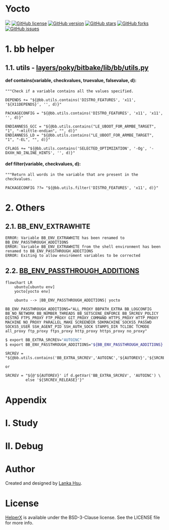 # Yocto
[![](https://img.shields.io/badge/Powered%20by-lankahsu%20-brightgreen.svg)](https://github.com/lankahsu520/HelperX)
[![GitHub license][license-image]][license-url]
[![GitHub version][version-image]][version-url]
[![GitHub stars][stars-image]][stars-url]
[![GitHub forks][forks-image]][forks-url]
[![GitHub issues][issues-image]][issues-image]


[license-image]: https://img.shields.io/github/license/lankahsu520/HelperX.svg
[license-url]: https://github.com/lankahsu520/HelperX/blob/master/LICENSE
[version-image]: https://img.shields.io/github/package-json/v/lankahsu520/HelperX.svg
[version-url]: https://github.com/lankahsu520/HelperX/blob/master/package-json
[stars-image]: https://img.shields.io/github/stars/lankahsu520/HelperX.svg
[stars-url]: https://github.com/lankahsu520/HelperX/stargazers
[forks-image]: https://img.shields.io/github/forks/lankahsu520/HelperX.svg
[forks-url]: https://github.com/lankahsu520/HelperX/network
[issues-image]: https://img.shields.io/github/issues/lankahsu520/HelperX.svg
[issues-url]: https://github.com/lankahsu520/HelperX/issues

# 1. bb helper

## 1.1. utils - [layers/poky/bitbake/lib/bb/utils.py](layers/poky/bitbake/lib/bb/utils.py)

#### def contains(variable, checkvalues, truevalue, falsevalue, d):

```bb
"""Check if a variable contains all the values specified.

DEPENDS += "${@bb.utils.contains('DISTRO_FEATURES', 'x11', '${X11DEPENDS}', '', d)}"

PACKAGECONFIG = "${@bb.utils.contains('DISTRO_FEATURES', 'x11', 'x11', '', d)}"

ENDIANNESS_GCC = "${@bb.utils.contains("LE_UBOOT_FOR_ARMBE_TARGET", "1", "-mlittle-endian", "", d)}"
ENDIANNESS_LD = "${@bb.utils.contains("LE_UBOOT_FOR_ARMBE_TARGET", "1", "-EL", "", d)}"

CFLAGS += "${@bb.utils.contains('SELECTED_OPTIMIZATION', '-Og', '-DXXH_NO_INLINE_HINTS', '', d)}"

```

#### def filter(variable, checkvalues, d):

```bb
"""Return all words in the variable that are present in the checkvalues.

PACKAGECONFIG ??= "${@bb.utils.filter('DISTRO_FEATURES', 'x11', d)}"

```

# 2. Others

## 2.1. BB_ENV_EXTRAWHITE

```bb
ERROR: Variable BB_ENV_EXTRAWHITE has been renamed to BB_ENV_PASSTHROUGH_ADDITIONS
ERROR: Variable BB_ENV_EXTRAWHITE from the shell environment has been renamed to BB_ENV_PASSTHROUGH_ADDITIONS
ERROR: Exiting to allow enviroment variables to be corrected

```

## 2.2. [BB_ENV_PASSTHROUGH_ADDITIONS](https://docs.yoctoproject.org/bitbake/dev/bitbake-user-manual/bitbake-user-manual-ref-variables.html#term-BB_ENV_PASSTHROUGH_ADDITIONS)

```mermaid
flowchart LR
	ubuntu[ubuntu env]
	yocto[yocto env]

	ubuntu --> |BB_ENV_PASSTHROUGH_ADDITIONS| yocto

```

```bb
BB_ENV_PASSTHROUGH_ADDITIONS="ALL_PROXY BBPATH_EXTRA BB_LOGCONFIG BB_NO_NETWORK BB_NUMBER_THREADS BB_SETSCENE_ENFORCE BB_SRCREV_POLICY DISTRO FTPS_PROXY FTP_PROXY GIT_PROXY_COMMAND HTTPS_PROXY HTTP_PROXY MACHINE NO_PROXY PARALLEL_MAKE SCREENDIR SDKMACHINE SOCKS5_PASSWD SOCKS5_USER SSH_AGENT_PID SSH_AUTH_SOCK STAMPS_DIR TCLIBC TCMODE all_proxy ftp_proxy ftps_proxy http_proxy https_proxy no_proxy"

```

```bash
$ export BB_EXTRA_SRCREV="AUTOINC"
$ export BB_ENV_PASSTHROUGH_ADDITIONS="${BB_ENV_PASSTHROUGH_ADDITIONS} BB_EXTRA_SRCREV"

```

```bb
SRCREV = "${@bb.utils.contains('BB_EXTRA_SRCREV','AUTOINC','${AUTOREV}','${SRCREV_RELEASE}',d)}"

or

SRCREV = "${@'${AUTOREV}' if d.getVar('BB_EXTRA_SRCREV', 'AUTOINC') \
         else '${SRCREV_RELEASE}'}"
```

# Appendix

# I. Study

# II. Debug


# Author

Created and designed by [Lanka Hsu](lankahsu@gmail.com).

# License

[HelperX](https://github.com/lankahsu520/HelperX) is available under the BSD-3-Clause license. See the LICENSE file for more info.

